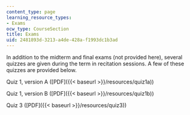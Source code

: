 ```yaml
---
content_type: page
learning_resource_types:
- Exams
ocw_type: CourseSection
title: Exams
uid: 2481893d-3213-a4de-428a-f1993dc1b3ad
---
```


In addition to the midterm and final exams (not provided here), several quizzes are given during the term in recitation sessions. A few of these quizzes are provided below.

Quiz 1, version A ([PDF]({{< baseurl >}}/resources/quiz1a))

Quiz 1, version B ([PDF]({{< baseurl >}}/resources/quiz1b))

Quiz 3 ([PDF]({{< baseurl >}}/resources/quiz3))